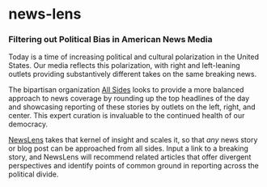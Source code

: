 # news-lens
### Filtering out Political Bias in American News Media

Today is a time of increasing political and cultural polarization in the United States. Our media reflects this polarization, with right and left-leaning outlets providing substantively different takes on the same breaking news.

The bipartisan organization [All Sides](http://allsides.com/) looks to provide a more balanced approach to news coverage by rounding up the top headlines of the day and showcasing reporting of these stories by outlets on the left, right, and center. This expert curation is invaluable to the continued health of our democracy.

[NewsLens](http://news-lens.online/) takes that kernel of insight and scales it, so that *any* news story or blog post can be approached from all sides. Input a link to a breaking story, and NewsLens will recommend related articles that offer divergent perspectives and identify points of common ground in reporting across the political divide.
